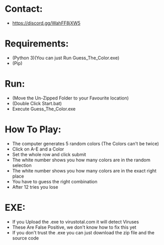 # Contact:
- https://discord.gg/WahFF8jXW5 

# Requirements:
- (Python 3)(You can just Run Guess_The_Color.exe)
- (Pip)

# Run:
- (Move the Un-Zipped Folder to your Favourite location)
- (Double Click Start.bat)
- Execute Guess_The_Color.exe

# How To Play:
- The computer generates 5 random colors (The Colors can't be twice)
- Click on A-E and a Color
- Set the whole row and click submit
- The white number shows you how many colors are in the random selection
- The white number shows you how many colors are in the exact right place
- You have to guess the right combination
- After 12 tries you lose

# EXE:
- If you Upload the .exe to virustotal.com it will detect Viruses
- These Are False Positive, we don't know how to fix this yet
- If you don't trust the .exe you can just download the zip file and the source code